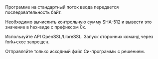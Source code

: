 Программе на стандартный поток ввода передается последовательность байт.

Необходимо вычислить контрольную сумму SHA-512 и вывести это значение в hex-виде c префиксом 0x.

Используйте API OpenSSL/LibreSSL. Запуск сторонних команд через fork+exec запрещен.

Отправляйте только исходный файл Си-программы с решением.
